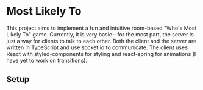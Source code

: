 # Most Likely To

This project aims to implement a fun and intuitive room-based "Who's Most Likely To" game. Currently, it is very basic—for the most part, the server is just a way for clients to talk to each other. Both the client and the server are written in TypeScript and use socket.io to communicate. The client uses React with styled-components for styling and react-spring for animations (I have yet to work on transitions). 

## Setup

